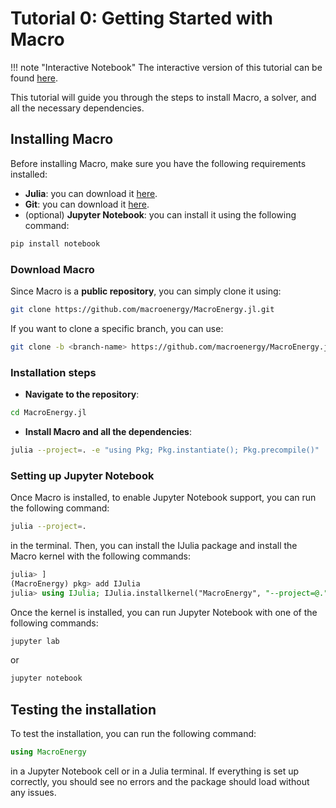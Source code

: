 # Tutorial 0: Getting Started with Macro

!!! note "Interactive Notebook"
    The interactive version of this tutorial can be found [here](https://github.com/macroenergy/Macro/tree/main/tutorials/tutorial_0_getting_started.ipynb).

This tutorial will guide you through the steps to install Macro, a solver, and all the necessary dependencies.

## Installing Macro
Before installing Macro, make sure you have the following requirements installed:

- **Julia**: you can download it [here](https://julialang.org/downloads/). 
- **Git**: you can download it [here](https://git-scm.com/downloads).
- (optional) **Jupyter Notebook**: you can install it using the following command:
```bash
pip install notebook
```

### Download Macro

Since Macro is a **public repository**, you can simply clone it using:
```bash
git clone https://github.com/macroenergy/MacroEnergy.jl.git
```

If you want to clone a specific branch, you can use:
```bash
git clone -b <branch-name> https://github.com/macroenergy/MacroEnergy.jl.git
```

### Installation steps
- **Navigate to the repository**:
```bash
cd MacroEnergy.jl
```
- **Install Macro and all the dependencies**:
```bash
julia --project=. -e "using Pkg; Pkg.instantiate(); Pkg.precompile()"
```

### Setting up Jupyter Notebook
Once Macro is installed, to enable Jupyter Notebook support, you can run the following command:
```bash
julia --project=. 
```
in the terminal. Then, you can install the IJulia package and install the Macro kernel with the following commands:
```julia
julia> ]
(MacroEnergy) pkg> add IJulia
julia> using IJulia; IJulia.installkernel("MacroEnergy", "--project=@.")
```
Once the kernel is installed, you can run Jupyter Notebook with one of the following commands:
```bash
jupyter lab
```
or 
```bash
jupyter notebook
```

## Testing the installation
To test the installation, you can run the following command:
```julia
using MacroEnergy
```
in a Jupyter Notebook cell or in a Julia terminal. If everything is set up correctly, you should see no errors and the package should load without any issues.
